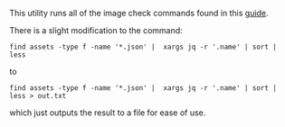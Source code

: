 This utility runs all of the image check commands found in this [guide](https://hackmd.io/@levicook/HJcDneEWF).

There is a slight modification to the command:

``find assets -type f -name '*.json' |  xargs jq -r '.name' | sort | less``

to

``find assets -type f -name '*.json' |  xargs jq -r '.name' | sort | less > out.txt``

which just outputs the result to a file for ease of use.